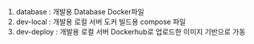 1. database : 개발용 Database Docker파일
2. dev-local : 개발용 로컬 서버 도커 빌드용 compose 파일
3. dev-deploy : 개발용 로컬 서버 Dockerhub로 업로드한 이미지 기반으로 가동